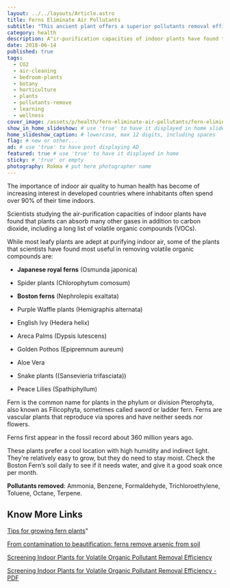 ```yaml
---
layout: ../../layouts/Article.astro
title: Ferns Eliminate Air Pollutants
subtitle: "This ancient plant offers a superior pollutants removal efficiency. A must have for an healthy home."
category: health
description: A"ir-purification capacities of indoor plants have found that plants can absorb many pollutants, including a long list of volatile organic compounds (VOCs)." # max 160 digits
date: 2018-06-14
published: true
tags:
  - CO2
  - air-cleaning
  - bedroom-plants
  - botany
  - horticulture
  - plants
  - pollutants-remove
  - learning
  - wellness
cover_image: /assets/p/health/fern-eliminate-air-pollutants/fern-eliminate-air-pollutants.jpg
show_in_home_slideshow: # use 'true' to have it displayed in home slideshow
home_slideshow_caption: # lowercase, max 12 digits, including spaces
flag: # new or other...
ad: # use 'true' to have post displaying AD
featured: true # use 'true' to have it displayed in home
sticky: # 'true' or empty
photography: Rokma # put here photographer name
---
```


The importance of indoor air quality to human health has become of increasing interest in developed countries where inhabitants often spend over 90% of their time indoors.

Scientists studying the air-purification capacities of indoor plants have found that plants can absorb many other gases in addition to carbon dioxide, including a long list of volatile organic compounds (VOCs).

While most leafy plants are adept at purifying indoor air, some of the plants that scientists have found most useful in removing volatile organic compounds are:

- **Japanese royal ferns** (Osmunda japonica)

- Spider plants (Chlorophytum comosum)

- **Boston ferns** (Nephrolepis exaltata)

- Purple Waffle plants (Hemigraphis alternata)

- English Ivy (Hedera helix)

- Areca Palms (Dypsis lutescens)

- Golden Pothos (Epipremnum aureum)

- Aloe Vera

- Snake plants ((Sansevieria trifasciata))

- Peace Lilies (Spathiphyllum)

Fern is the common name for plants in the phylum or division Pterophyta, also known as Filicophyta, sometimes called sword or ladder fern. Ferns are vascular plants that reproduce via spores and have neither seeds nor flowers.

Ferns first appear in the fossil record about 360 million years ago.

These plants prefer a cool location with high humidity and indirect light. They're relatively easy to grow, but they do need to stay moist. Check the Boston Fern’s soil daily to see if it needs water, and give it a good soak once per month.

**Pollutants removed**: Ammonia, Benzene, Formaldehyde, Trichloroethylene, Toluene, Octane, Terpene.

## Know More Links

[Tips for growing fern plants](https://www.thespruce.com/tips-for-growing-fern-plants-1402823)"

[From contamination to beautification: ferns remove arsenic from soil](https://fcit.usf.edu/florida/teacher/science/mod1/resources/fern-student.pdf)

[Screening Indoor Plants for Volatile Organic Pollutant Removal Efficiency](http://hortsci.ashspublications.org/content/44/5/1377.full)

[Screening Indoor Plants for Volatile Organic Pollutant Removal Efficiency - PDF ](https://greenplantsforgreenbuildings.org/wp-content/uploads/2014/09/Screening-Indoor-Plants.pdf)
